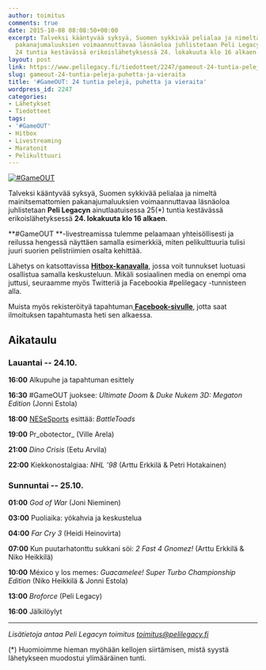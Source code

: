 ```yaml
---
author: toimitus
comments: true
date: 2015-10-08 08:08:50+00:00
excerpt: Talveksi kääntyvää syksyä, Suomen sykkivää pelialaa ja nimeltä mainitsemattomien
  pakanajumaluuksien voimaannuttavaa läsnäoloa juhlistetaan Peli Legacyn ainutlaatuisessa
  24 tuntia kestävässä erikoislähetyksessä 24. lokakuuta klo 16 alkaen.
layout: post
link: https://www.pelilegacy.fi/tiedotteet/2247/gameout-24-tuntia-peleja-puhetta-ja-vieraita
slug: gameout-24-tuntia-peleja-puhetta-ja-vieraita
title: '#GameOUT: 24 tuntia pelejä, puhetta ja vieraita'
wordpress_id: 2247
categories:
- Lähetykset
- Tiedotteet
tags:
- '#GameOUT'
- Hitbox
- Livestreaming
- Maratonit
- Pelikulttuuri
---
```


[![#GameOUT](http://www.pelilegacy.fi/wp-content/uploads/2015/10/gameout_v1.jpg)](https://www.facebook.com/events/1023055127757565/)

Talveksi kääntyvää syksyä, Suomen sykkivää pelialaa ja nimeltä mainitsemattomien pakanajumaluuksien voimaannuttavaa läsnäoloa juhlistetaan **Peli Legacyn** ainutlaatuisessa 25(*) tuntia kestävässä erikoislähetyksessä **24. lokakuuta klo 16 alkaen**.

**#GameOUT **-livestreamissa tulemme pelaamaan yhteisöllisesti ja reilussa hengessä näyttäen samalla esimerkkiä, miten pelikulttuuria tulisi juuri suorien pelistriimien osalta kehittää.

Lähetys on katsottavissa [**Hitbox-kanavalla**](http://live.pelilegacy.fi/), jossa voit tunnukset luotuasi osallistua samalla keskusteluun. Mikäli sosiaalinen media on enempi oma juttusi, seuraamme myös Twitteriä ja Facebookia #pelilegacy -tunnisteen alla.

Muista myös rekisteröityä tapahtuman[ **Facebook-sivulle**](https://www.facebook.com/events/1023055127757565/), jotta saat ilmoituksen tapahtumasta heti sen alkaessa.



## **Aikataulu**





### Lauantai -- 24.10.



**16:00** Alkupuhe ja tapahtuman esittely

**16:30** #GameOUT juoksee: _Ultimate Doom_ & _Duke Nukem 3D: Megaton Edition_ (Jonni Estola)

**18:00** [NESeSports](https://www.facebook.com/NESeSports-1500839223515719/) esittää: _BattleToads_

**19:00** Pr_obotector_ (Ville Arela)

**21:00** _Dino Crisis_ (Eetu Arvila)

**22:00** Kiekkonostalgiaa: _NHL '98_ (Arttu Erkkilä & Petri Hotakainen)



### Sunnuntai -- 25.10.



**01:00** _God of War_ (Joni Nieminen)

**03:00** Puoliaika: yökahvia ja keskustelua

**04:00** _Far Cry 3_ (Heidi Heinovirta)

**07:00** Kun puutarhatonttu sukkani söi: _2 Fast 4 Gnomez!_ (Arttu Erkkilä & Niko Heikkilä)

**10:00** México y los memes: _Guacamelee! Super Turbo Championship Edition_ (Niko Heikkilä & Jonni Estola)

**13:00** _Broforce_ (Peli Legacy)

**16:00** Jälkilöylyt



* * *



_Lisätietoja antaa Peli Legacyn toimitus <toimitus@pelilegacy.fi>_

(*) Huomioimme hieman myöhään kellojen siirtämisen, mistä syystä lähetykseen muodostui ylimääräinen tunti.
